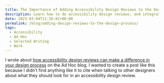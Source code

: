 ```yaml
---
title: The Importance of Adding Accessibility Design Reviews to the Design Process
description: Learn how to do accessibility design reviews, and integrate them into your processes.
date: 2023-03-04T11:26:01+00:00
permalink: /blog/adding-design-reviews-to-the-design-process/
tags:
  - Accessibility
  - Ad Hoc
  - Selected Writing
  - Work
---
```


I wrote about [how accessibility design reviews can make a difference in your design process](https://adhoc.team/2023/02/22/the-importance-of-adding-accessibility-design-reviews-to-the-design-process/) on the Ad Hoc blog. I wanted to create a post like this because I didn't find anything like it to cite when talking to other designers about what they should look for in an accessibility design review.

